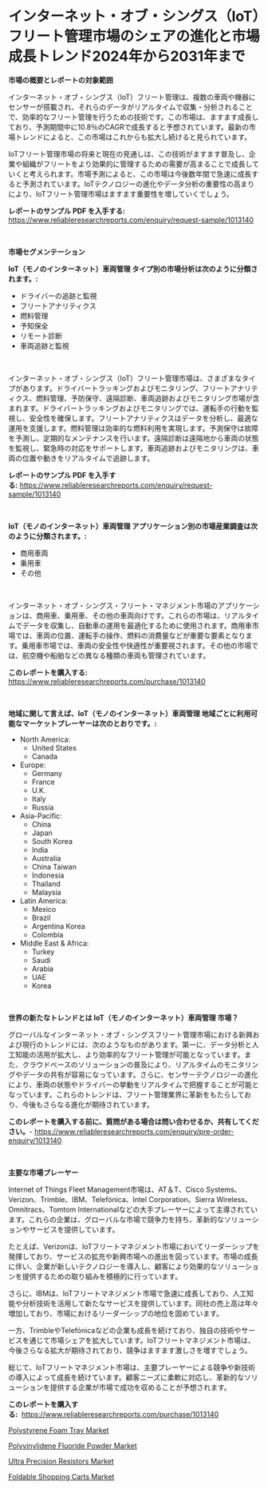 <p><h1>インターネット・オブ・シングス（IoT）フリート管理市場のシェアの進化と市場成長トレンド2024年から2031年まで</h1></p><p><strong>市場の概要とレポートの対象範囲</strong></p>
<p><p>インターネット・オブ・シングス（IoT）フリート管理は、複数の車両や機器にセンサーが搭載され、それらのデータがリアルタイムで収集・分析されることで、効率的なフリート管理を行うための技術です。この市場は、ますます成長しており、予測期間中に10.8％のCAGRで成長すると予想されています。最新の市場トレンドによると、この市場はこれからも拡大し続けると見られています。</p><p>IoTフリート管理市場の将来と現在の見通しは、この技術がますます普及し、企業や組織がフリートをより効果的に管理するための需要が高まることで成長していくと考えられます。市場予測によると、この市場は今後数年間で急速に成長すると予測されています。IoTテクノロジーの進化やデータ分析の重要性の高まりにより、IoTフリート管理市場はますます重要性を増していくでしょう。</p></p>
<p><strong>レポートのサンプル PDF を入手する:</strong> <a href="https://www.reliableresearchreports.com/enquiry/request-sample/1013140">https://www.reliableresearchreports.com/enquiry/request-sample/1013140</a></p>
<p>&nbsp;</p>
<p><strong>市場セグメンテーション</strong></p>
<p><strong>IoT（モノのインターネット）車両管理 タイプ別の市場分析は次のように分類されます。:</strong></p>
<p><ul><li>ドライバーの追跡と監視</li><li>フリートアナリティクス</li><li>燃料管理</li><li>予知保全</li><li>リモート診断</li><li>車両追跡と監視</li></ul></p>
<p>&nbsp;</p>
<p><p>インターネット・オブ・シングス（IoT）フリート管理市場は、さまざまなタイプがあります。ドライバートラッキングおよびモニタリング、フリートアナリティクス、燃料管理、予防保守、遠隔診断、車両追跡およびモニタリング市場が含まれます。ドライバートラッキングおよびモニタリングでは、運転手の行動を監視し、安全性を確保します。フリートアナリティクスはデータを分析し、最適な運用を支援します。燃料管理は効率的な燃料利用を実現します。予測保守は故障を予測し、定期的なメンテナンスを行います。遠隔診断は遠隔地から車両の状態を監視し、緊急時の対応をサポートします。車両追跡およびモニタリングは、車両の位置や動きをリアルタイムで追跡します。</p></p>
<p><strong>レポートのサンプル PDF を入手する:</strong>&nbsp;<a href="https://www.reliableresearchreports.com/enquiry/request-sample/1013140">https://www.reliableresearchreports.com/enquiry/request-sample/1013140</a></p>
<p>&nbsp;</p>
<p><strong> IoT（モノのインターネット）車両管理 アプリケーション別の市場産業調査は次のように分類されます。:</strong></p>
<p><ul><li>商用車両</li><li>乗用車</li><li>その他</li></ul></p>
<p>&nbsp;</p>
<p><p>インターネット・オブ・シングス・フリート・マネジメント市場のアプリケーションは、商用車、乗用車、その他の車両向けです。これらの市場は、リアルタイムでデータを収集し、自動車の運用を最適化するために使用されます。商用車市場では、車両の位置、運転手の操作、燃料の消費量などが重要な要素となります。乗用車市場では、車両の安全性や快適性が重要視されます。その他の市場では、航空機や船舶などの異なる種類の車両も管理されています。</p></p>
<p><strong>このレポートを購入する:</strong>&nbsp; <a href="https://www.reliableresearchreports.com/purchase/1013140">https://www.reliableresearchreports.com/purchase/1013140</a></p>
<p>&nbsp;</p>
<p><strong>地域に関して言えば、IoT（モノのインターネット）車両管理 地域ごとに利用可能なマーケットプレーヤーは次のとおりです。:</strong></p>
<p><ul>
    <li>
        North America:
        <ul>
            <li>United States</li>
            <li>Canada</li>
        </ul>
    </li>
    <li>
        Europe:
        <ul>
            <li>Germany</li>
            <li>France</li>
            <li>U.K.</li>
            <li>Italy</li>
            <li>Russia</li>
        </ul>
    </li>
    <li>
        Asia-Pacific:
        <ul>
            <li>China</li>
            <li>Japan</li>
            <li>South Korea</li>
            <li>India</li>
            <li>Australia</li>
            <li>China Taiwan</li>
            <li>Indonesia</li>
            <li>Thailand</li>
            <li>Malaysia</li>
        </ul>
    </li>
    <li>
        Latin America:
        <ul>
            <li>Mexico</li>
            <li>Brazil</li>
            <li>Argentina Korea</li>
            <li>Colombia</li>
        </ul>
    </li>
    <li>
        Middle East & Africa:
        <ul>
            <li>Turkey</li>
            <li>Saudi</li>
            <li>Arabia</li>
            <li>UAE</li>
            <li>Korea</li>
        </ul>
    </li>
    </ul></p>
<p>&nbsp;</p>
<p><strong>世界の新たなトレンドとは IoT（モノのインターネット）車両管理 市場？</strong></p>
<p><p>グローバルなインターネット・オブ・シングスフリート管理市場における新興および現行のトレンドには、次のようなものがあります。第一に、データ分析と人工知能の活用が拡大し、より効率的なフリート管理が可能となっています。また、クラウドベースのソリューションの普及により、リアルタイムのモニタリングやデータの共有が容易になっています。さらに、センサーテクノロジーの進化により、車両の状態やドライバーの挙動をリアルタイムで把握することが可能となっています。これらのトレンドは、フリート管理業界に革新をもたらしており、今後もさらなる進化が期待されています。</p></p>
<p><strong>このレポートを購入する前に、質問がある場合は問い合わせるか、共有してください。</strong>- <a href="https://www.reliableresearchreports.com/enquiry/pre-order-enquiry/1013140">https://www.reliableresearchreports.com/enquiry/pre-order-enquiry/1013140</a></p>
<p>&nbsp;</p>
<p><strong>主要な市場プレーヤー</strong></p>
<p><p>Internet of Things Fleet Management市場は、AT＆T、Cisco Systems、Verizon、Trimble、IBM、Telefónica、Intel Corporation、Sierra Wireless、Omnitracs、Tomtom Internationalなどの大手プレーヤーによって主導されています。これらの企業は、グローバルな市場で競争力を持ち、革新的なソリューションやサービスを提供しています。</p><p>たとえば、Verizonは、IoTフリートマネジメント市場においてリーダーシップを発揮しており、サービスの拡充や新興市場への進出を図っています。市場の成長に伴い、企業が新しいテクノロジーを導入し、顧客により効果的なソリューションを提供するための取り組みを積極的に行っています。</p><p>さらに、IBMは、IoTフリートマネジメント市場で急速に成長しており、人工知能や分析技術を活用して新たなサービスを提供しています。同社の売上高は年々増加しており、市場におけるリーダーシップの地位を固めています。</p><p>一方、TrimbleやTelefónicaなどの企業も成長を続けており、独自の技術やサービスを通じて市場シェアを拡大しています。IoTフリートマネジメント市場は、今後さらなる拡大が期待されており、競争はますます激しさを増すでしょう。</p><p>総じて、IoTフリートマネジメント市場は、主要プレーヤーによる競争や新技術の導入によって成長を続けています。顧客ニーズに柔軟に対応し、革新的なソリューションを提供する企業が市場で成功を収めることが予想されます。</p></p>
<p><strong>このレポートを購入する:</strong>&nbsp;&nbsp;<a href="https://www.reliableresearchreports.com/purchase/1013140">https://www.reliableresearchreports.com/purchase/1013140</a></p>
<p><p><a href="https://gamy-alyssum-396.notion.site/Polystyrene-Foam-Tray-Market-Analysis-and-Market-Size-Global-Industry-Overview-Market-Segmentation-93dc77d4e2df447099961365debff89e">Polystyrene Foam Tray Market</a></p><p><a href="https://natural-crush-b99.notion.site/Polyvinylidene-Fluoride-Powder-Market-Centers-on-Aspects-such-as-Market-Growth-Market-Share-Market-1845e3e9b52f4cb6bc4e2b97ddefa58c">Polyvinylidene Fluoride Powder Market</a></p><p><a href="https://github.com/Alonsoolds3wq1d81czn8rbol/Market-Research-Report-List-1/blob/main/ultra-precision-resistors-market.md">Ultra Precision Resistors Market</a></p><p><a href="https://view.publitas.com/reportprime-1/foldable-shopping-carts-market-research-report-the-key-to-successful-business-strategy-forecasted-for-period-from-2024-2031/">Foldable Shopping Carts Market</a></p></p>